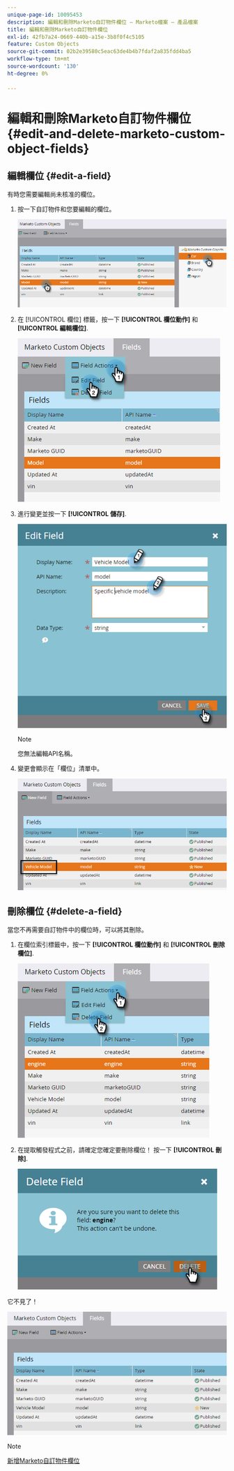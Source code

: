 ```yaml
---
unique-page-id: 10095453
description: 編輯和刪除Marketo自訂物件欄位 — Marketo檔案 — 產品檔案
title: 編輯和刪除Marketo自訂物件欄位
exl-id: 42fb7a24-0669-440b-a15e-3b8f0f4c5105
feature: Custom Objects
source-git-commit: 02b2e39580c5eac63de4b4b7fdaf2a835fdd4ba5
workflow-type: tm+mt
source-wordcount: '130'
ht-degree: 0%

---
```


# 編輯和刪除Marketo自訂物件欄位 {#edit-and-delete-marketo-custom-object-fields}

## 編輯欄位 {#edit-a-field}

有時您需要編輯尚未核准的欄位。

1. 按一下自訂物件和您要編輯的欄位。

   ![](assets/edit-and-delete-marketo-custom-object-fields-1.png)

1. 在 [!UICONTROL 欄位] 標籤，按一下 **[!UICONTROL 欄位動作]** 和 **[!UICONTROL 編輯欄位]**.

   ![](assets/edit-and-delete-marketo-custom-object-fields-2.png)

1. 進行變更並按一下 **[!UICONTROL 儲存]**.

   ![](assets/edit-and-delete-marketo-custom-object-fields-3.png)

   >[!NOTE]
   >
   >您無法編輯API名稱。

1. 變更會顯示在「欄位」清單中。

   ![](assets/edit-and-delete-marketo-custom-object-fields-4.png)

## 刪除欄位 {#delete-a-field}

當您不再需要自訂物件中的欄位時，可以將其刪除。

1. 在欄位索引標籤中，按一下 **[!UICONTROL 欄位動作]** 和 **[!UICONTROL 刪除欄位]**.

   ![](assets/edit-and-delete-marketo-custom-object-fields-5.png)

1. 在提取觸發程式之前，請確定您確定要刪除欄位！ 按一下 **[!UICONTROL 刪除]**.

   ![](assets/edit-and-delete-marketo-custom-object-fields-6.png)

它不見了！

![](assets/edit-and-delete-marketo-custom-object-fields-7.png)

>[!NOTE]
>
>[新增Marketo自訂物件欄位](/help/marketo/product-docs/administration/marketo-custom-objects/add-marketo-custom-object-fields.md)
